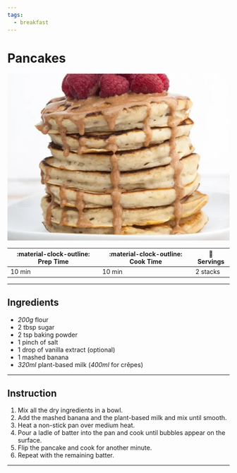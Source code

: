 ```yaml
---
tags:
  - breakfast
---
```


# Pancakes

![image](image.jpg)

| :material-clock-outline: Prep Time | :material-clock-outline: Cook Time | :fork_and_knife: Servings |
|------------------------------------|------------------------------------|---------------------------|
| 10 min                             | 10 min                             | 2 stacks                  |

---

## Ingredients

- _200g_ flour
- 2 tbsp sugar
- 2 tsp baking powder
- 1 pinch of salt
- 1 drop of vanilla extract (optional)
- 1 mashed banana
- _320ml_ plant-based milk (_400ml_ for crêpes)

---

## Instruction

1. Mix all the dry ingredients in a bowl.
2. Add the mashed banana and the plant-based milk and mix until smooth.
3. Heat a non-stick pan over medium heat.
4. Pour a ladle of batter into the pan and cook until bubbles appear on the surface.
5. Flip the pancake and cook for another minute.
6. Repeat with the remaining batter.

---
